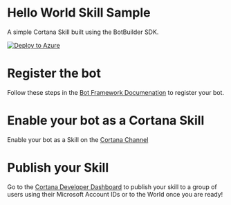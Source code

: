 # Hello World Skill Sample

A simple Cortana Skill built using the BotBuilder SDK.

[![Deploy to Azure][Deploy Button]][Deploy CSharp/HelloWorld]

[Deploy Button]: https://azuredeploy.net/deploybutton.png
[Deploy CSharp/HelloWorld]: https://azuredeploy.net

# Register the bot

Follow these steps in the [Bot Framework Documenation](https://docs.microsoft.com/en-us/bot-framework/portal-register-bot) to register your bot.

# Enable your bot as a Cortana Skill

Enable your bot as a Skill on the [Cortana Channel](https://docs.microsoft.com/en-us/bot-framework/channel-connect-cortana)

# Publish your Skill

Go to the [Cortana Developer Dashboard](https://developer.microsoft.com/en-us/cortana/dashboard) to publish your skill to a group of users using their Microsoft Account IDs or to the World once you are ready!